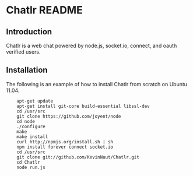 Chatlr README
=============

Introduction
------------

Chatlr is a web chat powered by node.js, socket.io, connect, and oauth verified users.

Installation
------------

The following is an example of how to install Chatlr from scratch on Ubuntu 11.04.

		apt-get update
		apt-get install git-core build-essential libssl-dev
		cd /usr/src
		git clone https://github.com/joyent/node
		cd node
		./configure
		make
		make install
		curl http://npmjs.org/install.sh | sh
		npm install forever connect socket.io
		cd /usr/src
		git clone git://github.com/KevinNuut/Chatlr.git
		cd Chatlr		
		node run.js

